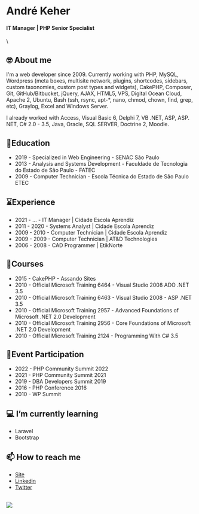 # André Keher
#### IT Manager | PHP Senior Specialist

\
## 🤓 About me

I'm a web developer since 2009. Currently working with PHP, MySQL, Wordpress (meta boxes, multisite network, plugins, shortcodes, sidebars, custom taxonomies, custom post types and widgets), CakePHP, Composer, Git, GitHub/Bitbucket, jQuery, AJAX, HTML5, VPS, Digital Ocean Cloud, Apache 2, Ubuntu, Bash (ssh, rsync, apt-\*, nano, chmod, chown, find, grep, etc), Graylog, Excel and Windows Server.

I already worked with Access, Visual Basic 6, Delphi 7, VB .NET, ASP, ASP. NET, C# 2.0 - 3.5, Java, Oracle, SQL SERVER, Doctrine 2, Moodle.

## 🥇Education

- 2019 - Specialized in Web Engineering - SENAC São Paulo
- 2013 - Analysis and Systems Development - Faculdade de Tecnologia do Estado de São Paulo - FATEC
- 2009 - Computer Technician - Escola Técnica do Estado de São Paulo ETEC

## ⌛Experience

- 2021 - ... - IT Manager | Cidade Escola Aprendiz
- 2011 - 2020 - Systems Analyst | Cidade Escola Aprendiz
- 2009 - 2010 - Computer Technician | Cidade Escola Aprendiz
- 2009 - 2009 - Computer Technician | AT&D Technologies
- 2006 - 2008 - CAD Programmer | EtikNorte

## 📘Courses

- 2015 - CakePHP - Assando Sites
- 2010 - Official Microsoft Training 6464 - Visual Studio 2008 ADO .NET 3.5
- 2010 - Official Microsoft Training 6463 - Visual Studio 2008 - ASP .NET 3.5
- 2010 - Official Microsoft Training 2957 - Advanced Foundations of Microsoft .NET 2.0 Development
- 2010 - Official Microsoft Training 2956 - Core Foundations of Microsoft .NET 2.0 Development
- 2010 - Official Microsoft Training 2124 - Programming With C# 3.5

## 📄Event Participation

- 2022 - PHP Community Summit 2022
- 2021 - PHP Community Summit 2021
- 2019 - DBA Developers Summit 2019
- 2016 - PHP Conference 2016
- 2010 - WP Summit

## 💻 I’m currently learning

- Laravel
- Bootstrap

## 📫 How to reach me

- [Site](https://andrekeher.com.br/contato/)
- [Linkedin](https://www.linkedin.com/in/andr%C3%A9-keher-4363a729/)
- [Twitter](https://twitter.com/andrekeher)

\
![](https://komarev.com/ghpvc/?username=andrekeher)
<!--
**andrekeher/andrekeher** is a ✨ _special_ ✨ repository because its `README.md` (this file) appears on your GitHub profile.

Here are some ideas to get you started:

- 🔭 I’m currently working on ...
- 🌱 I’m currently learning ...
- 👯 I’m looking to collaborate on ...
- 🤔 I’m looking for help with ...
- 💬 Ask me about ...
- 📫 How to reach me: ...
- 😄 Pronouns: ...
- ⚡ Fun fact: ...
-->
